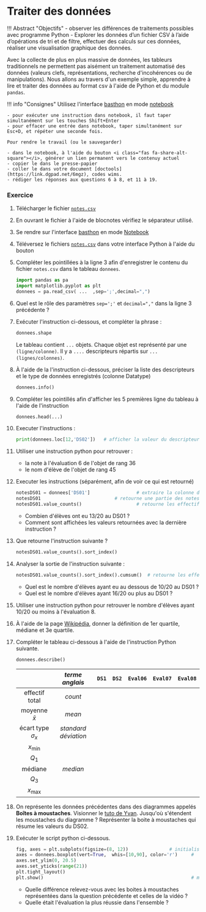 # Traiter des données

!!! Abstract "Objectifs"
	- observer les différences de traitements possibles avec programme Python
	- Explorer les données d’un fichier CSV à l’aide d’opérations de tri et de filtre, effectuer des
	calculs sur ces données, réaliser une visualisation graphique des données. 

Avec la collecte de plus en plus massive de données, les tableurs traditionnels ne permettent pas aisément un traitement automatisé des données (valeurs clefs, représentations, recherche d'incohérences ou de manipulations).
Nous allons au travers d'un exemple simple, apprendre à lire et traiter des données au format csv à l'aide de Python et du module ```pandas```.
 
 
!!! info "Consignes" 
	Utilisez l'interface [basthon](https://basthon.fr/) en mode [notebook](https://notebook.basthon.fr/)   
	
	- pour exécuter une instruction dans notebook, il faut taper simultanément sur les touches Shift+Enter 
	- pour effacer une entrée dans notebook, taper simultanément sur Esc+D, et répéter une seconde fois.  
	
	Pour rendre le travail (ou le sauvegarder)
	
	- dans le notebook, à l'aide du bouton <i class="fas fa-share-alt-square"></i>, générer un lien permanent vers le contenuy actuel
	- copier le dans le presse-papier
	- coller le dans votre document [doctools](https://link.dgpad.net/6mgz), codes wims.
	- rédiger les réponses aux questions 6 à 8, et 11 à 19.  
 
 

### Exercice 
 
1. Télécharger le fichier [```notes.csv```](/snt/DonneesC/notes.csv)
1. En ouvrant le fichier à l'aide de blocnotes vérifiez le séparateur utilisé.
1. Se rendre sur l'interface [basthon](https://basthon.fr/)  en mode  [Notebook](https://notebook.basthon.fr/) 
1. Téléversez le fichiers  [```notes.csv```](/snt/DonneesC/notes.csv)  dans votre interface Python à l'aide du bouton <i class="far fa-folder-open"></i> 
1. Compléter les pointillées à la ligne 3 afin d'enregistrer le contenu du fichier ```notes.csv``` dans le tableau ```donnees```.  
	```py linenums="1" hl_lines="3"
	import pandas as pa
	import matplotlib.pyplot as plt   
	donnees = pa.read_csv( ...  ,sep=';',decimal=",")
	```
1. Quel est le rôle des paramètres  ```sep=';'``` et ```decimal=","``` dans la ligne 3 précédente ?
1. Exécuter l'instruction ci-dessous, et compléter la phrase :
	```py
	donnees.shape
	```
	Le tableau contient ```...``` objets. Chaque objet est représenté par une ```(ligne/colonne)```. Il y a ```....``` descripteurs répartis sur ```...```  ```(lignes/colonnes)```.
1. À l'aide de la l'instruction ci-dessous, préciser la liste des descripteurs et le type de données enregistrés (colonne Datatype)
	```py
	donnees.info()
	```
1. Compléter les pointillés afin d'afficher les 5 premières ligne du tableau à l'aide de l'instruction 
	```py
	donnees.head(...)
	```
1. Executer l'instructions :
	```py
	print(donnees.loc[12,'DS02'])	# afficher la valeur du descripteur de l'objet de rang \(12\) au DS2
	```
1. Utiliser une instruction python pour retrouver :
	- la note à l'évaluation 6 de l'objet de rang 36 
	- le nom d'élève de l'objet de rang 45
1. Executer les instructions (séparément, afin de voir ce  qui est retourné)
	```py
	notesDS01 = donnees['DS01']					# extraire la colonne des notes du DS01
	notesDS01 							# retourne une partie des notes du DS01
	notesDS01.value_counts()					# retourne les effectifs des différentes notes sur 20 au DS1
	``` 
	- Combien d'élèves ont eu 13/20 au DS01 ?
	- Comment sont affichées les valeurs retournées avec la dernière instruction ?
1.  Que retourne l'instruction suivante ?
	```py
	notesDS01.value_counts().sort_index()		
	```
1. Analyser la sortie de l'instruction suivante :

	```py
	notesDS01.value_counts().sort_index().cumsum() 	# retourne les effectifs cumulés	
	```	
	
	- Quel est le nombre d'élèves ayant eu au dessous de 10/20 au DS01 ?
	- Quel est le nombre d'élèves ayant 16/20 ou plus au DS01 ? 
1. Utiliser une instruction python pour retrouver le nombre d'élèves ayant 10/20 ou moins à l'évaluation 8.
1. À l'aide de la page [Wikipédia](https://fr.wikipedia.org/wiki/Quartile), donner la définition de 1er quartile, médiane et 3e quartile.
1. Compléter le tableau ci-dessous à l'aide de l'instruction Python suivante. 
	```py
	donnees.describe()
	```
	
	||_terme anglais_|```DS1```|```DS2```|```Eval06```|```Eval07```| ```Eval08```|
	|:---:|:---:|:---:|:---:|:---:|:---:|:---:|
	| effectif total | *count* | | | | |
	| moyenne $\bar{x}$ | *mean* | | | | |
	| écart type $\sigma_{x}$ | *standard déviation* | | | | |
	|$x_{\text{min}}$|  | | | | |
	|   $Q_1$  | | | | | |
	| médiane| _median_| | | | |
	|  $Q_3$ | | | | | |
	|$x_{\text{max}}$| | | | | |

1. On représente les données précédentes dans des diagrammes appelés **Boîtes à moustaches**. Visionner le [tuto de Yvan](https://youtu.be/la7c0Yf8VyM). Jusqu'où s'étendent les moustaches du diagramme ? Représenter la boite à moustaches qui résume les valeurs du DS02.
1. Exécuter le script python ci-dessous.
	```py 
	fig, axes = plt.subplots(figsize=(8, 12)) 				# initialise une figure  
	axes = donnees.boxplot(vert=True,  whis=[10,90], color='r')		#
	axes.set_ylim(0, 20.5)
	axes.set_yticks(range(21)) 
	plt.tight_layout()
	plt.show() 														# marche dans basthon.fr 
	``` 
	- Quelle différence relevez-vous avec les boites à moustaches représentées dans la question précédente et celles de la vidéo ?
	- Quelle était l'évaluation la plus réussie dans l'ensemble ?   

